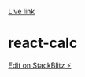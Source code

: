 [Live link](https://react-tepjx7.stackblitz.io)
# react-calc

[Edit on StackBlitz ⚡️](https://stackblitz.com/edit/react-tepjx7)
